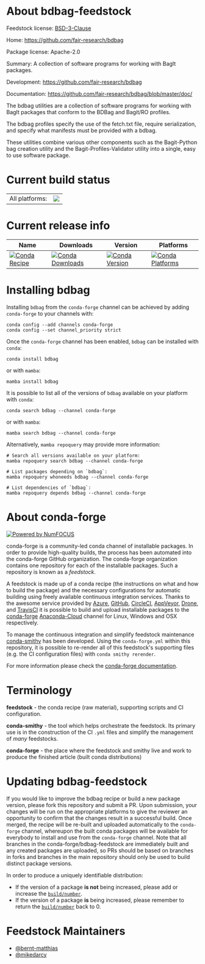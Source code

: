 About bdbag-feedstock
=====================

Feedstock license: [BSD-3-Clause](https://github.com/conda-forge/bdbag-feedstock/blob/main/LICENSE.txt)

Home: https://github.com/fair-research/bdbag

Package license: Apache-2.0

Summary: A collection of software programs for working with BagIt packages.

Development: https://github.com/fair-research/bdbag

Documentation: https://github.com/fair-research/bdbag/blob/master/doc/

The bdbag utilities are a collection of software programs for working with
BagIt packages that conform to the BDBag and Bagit/RO profiles.

The bdbag profiles specify the use of the fetch.txt file, require
serialization, and specify what manifests must be provided with a bdbag.

These utilities combine various other components such as the Bagit-Python
bag creation utility and the Bagit-Profiles-Validator utility into a single,
easy to use software package.


Current build status
====================


<table><tr><td>All platforms:</td>
    <td>
      <a href="https://dev.azure.com/conda-forge/feedstock-builds/_build/latest?definitionId=11767&branchName=main">
        <img src="https://dev.azure.com/conda-forge/feedstock-builds/_apis/build/status/bdbag-feedstock?branchName=main">
      </a>
    </td>
  </tr>
</table>

Current release info
====================

| Name | Downloads | Version | Platforms |
| --- | --- | --- | --- |
| [![Conda Recipe](https://img.shields.io/badge/recipe-bdbag-green.svg)](https://anaconda.org/conda-forge/bdbag) | [![Conda Downloads](https://img.shields.io/conda/dn/conda-forge/bdbag.svg)](https://anaconda.org/conda-forge/bdbag) | [![Conda Version](https://img.shields.io/conda/vn/conda-forge/bdbag.svg)](https://anaconda.org/conda-forge/bdbag) | [![Conda Platforms](https://img.shields.io/conda/pn/conda-forge/bdbag.svg)](https://anaconda.org/conda-forge/bdbag) |

Installing bdbag
================

Installing `bdbag` from the `conda-forge` channel can be achieved by adding `conda-forge` to your channels with:

```
conda config --add channels conda-forge
conda config --set channel_priority strict
```

Once the `conda-forge` channel has been enabled, `bdbag` can be installed with `conda`:

```
conda install bdbag
```

or with `mamba`:

```
mamba install bdbag
```

It is possible to list all of the versions of `bdbag` available on your platform with `conda`:

```
conda search bdbag --channel conda-forge
```

or with `mamba`:

```
mamba search bdbag --channel conda-forge
```

Alternatively, `mamba repoquery` may provide more information:

```
# Search all versions available on your platform:
mamba repoquery search bdbag --channel conda-forge

# List packages depending on `bdbag`:
mamba repoquery whoneeds bdbag --channel conda-forge

# List dependencies of `bdbag`:
mamba repoquery depends bdbag --channel conda-forge
```


About conda-forge
=================

[![Powered by
NumFOCUS](https://img.shields.io/badge/powered%20by-NumFOCUS-orange.svg?style=flat&colorA=E1523D&colorB=007D8A)](https://numfocus.org)

conda-forge is a community-led conda channel of installable packages.
In order to provide high-quality builds, the process has been automated into the
conda-forge GitHub organization. The conda-forge organization contains one repository
for each of the installable packages. Such a repository is known as a *feedstock*.

A feedstock is made up of a conda recipe (the instructions on what and how to build
the package) and the necessary configurations for automatic building using freely
available continuous integration services. Thanks to the awesome service provided by
[Azure](https://azure.microsoft.com/en-us/services/devops/), [GitHub](https://github.com/),
[CircleCI](https://circleci.com/), [AppVeyor](https://www.appveyor.com/),
[Drone](https://cloud.drone.io/welcome), and [TravisCI](https://travis-ci.com/)
it is possible to build and upload installable packages to the
[conda-forge](https://anaconda.org/conda-forge) [Anaconda-Cloud](https://anaconda.org/)
channel for Linux, Windows and OSX respectively.

To manage the continuous integration and simplify feedstock maintenance
[conda-smithy](https://github.com/conda-forge/conda-smithy) has been developed.
Using the ``conda-forge.yml`` within this repository, it is possible to re-render all of
this feedstock's supporting files (e.g. the CI configuration files) with ``conda smithy rerender``.

For more information please check the [conda-forge documentation](https://conda-forge.org/docs/).

Terminology
===========

**feedstock** - the conda recipe (raw material), supporting scripts and CI configuration.

**conda-smithy** - the tool which helps orchestrate the feedstock.
                   Its primary use is in the construction of the CI ``.yml`` files
                   and simplify the management of *many* feedstocks.

**conda-forge** - the place where the feedstock and smithy live and work to
                  produce the finished article (built conda distributions)


Updating bdbag-feedstock
========================

If you would like to improve the bdbag recipe or build a new
package version, please fork this repository and submit a PR. Upon submission,
your changes will be run on the appropriate platforms to give the reviewer an
opportunity to confirm that the changes result in a successful build. Once
merged, the recipe will be re-built and uploaded automatically to the
`conda-forge` channel, whereupon the built conda packages will be available for
everybody to install and use from the `conda-forge` channel.
Note that all branches in the conda-forge/bdbag-feedstock are
immediately built and any created packages are uploaded, so PRs should be based
on branches in forks and branches in the main repository should only be used to
build distinct package versions.

In order to produce a uniquely identifiable distribution:
 * If the version of a package **is not** being increased, please add or increase
   the [``build/number``](https://docs.conda.io/projects/conda-build/en/latest/resources/define-metadata.html#build-number-and-string).
 * If the version of a package **is** being increased, please remember to return
   the [``build/number``](https://docs.conda.io/projects/conda-build/en/latest/resources/define-metadata.html#build-number-and-string)
   back to 0.

Feedstock Maintainers
=====================

* [@bernt-matthias](https://github.com/bernt-matthias/)
* [@mikedarcy](https://github.com/mikedarcy/)

